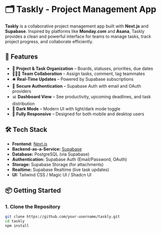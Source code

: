 # 🗂️ Taskly - Project Management App

**Taskly** is a collaborative project management app built with **Next.js** and **Supabase**. Inspired by platforms like **Monday.com** and **Asana**, Taskly provides a clean and powerful interface for teams to manage tasks, track project progress, and collaborate efficiently.

## 🚀 Features

- 📁 **Project & Task Organization** – Boards, statuses, priorities, due dates
- 🧑‍🤝‍🧑 **Team Collaboration** – Assign tasks, comment, tag teammates
- 🛎️ **Real-Time Updates** – Powered by Supabase subscriptions
- 🔐 **Secure Authentication** – Supabase Auth with email and OAuth providers
- 📊 **Dashboard View** – See productivity, upcoming deadlines, and task distribution
- 🌙 **Dark Mode** – Modern UI with light/dark mode toggle
- 📱 **Fully Responsive** – Designed for both mobile and desktop users

## 🛠️ Tech Stack

- **Frontend:** [Next.js](https://nextjs.org/)
- **Backend-as-a-Service:** [Supabase](https://supabase.com/)
- **Database:** PostgreSQL (via Supabase)
- **Authentication:** Supabase Auth (Email/Password, OAuth)
- **Storage:** Supabase Storage (for attachments)
- **Realtime:** Supabase Realtime (live task updates)
- **UI:** Tailwind CSS / Magic UI / Shadcn UI

## 📦 Getting Started

### 1. Clone the Repository

```bash
git clone https://github.com/your-username/taskly.git
cd taskly
npm install
